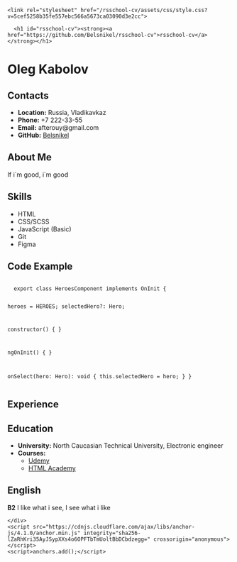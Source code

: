 
<!DOCTYPE html>
<html lang="en-US">
  <head>
    <meta charset="UTF-8">
    <meta http-equiv="X-UA-Compatible" content="IE=edge">
    <meta name="viewport" content="width=device-width, initial-scale=1">

<title>rsschool-cv</title>
<meta name="generator" content="Jekyll v3.9.0" />
<meta property="og:title" content="rsschool-cv" />
<meta property="og:locale" content="en_US" />
<link rel="canonical" href="https://github.com/Belsnikel/rsschool-cv" />
<meta property="og:url" content="https://github.com/Belsnikel/rsschool-cv" />
<meta property="og:site_name" content="rsschool-cv" />
<meta name="twitter:card" content="summary" />
<meta property="twitter:title" content="rsschool-cv" />
<script type="application/ld+json">
{"url":"https://github.com/Belsnikel/rsschool-cv","@type":"WebPage","headline":"rsschool-cv","@context":"https://schema.org"}</script>
<!-- End Jekyll SEO tag -->

    <link rel="stylesheet" href="/rsschool-cv/assets/css/style.css?v=5cef5258b35fe557ebc566a5673ca03090d3e2cc">
  </head>
  <body>
    <div class="container-lg px-3 my-5 markdown-body">
      

      <h1 id="rsschool-cv"><strong><a href="https://github.com/Belsnikel/rsschool-cv">rsschool-cv</a></strong></h1>

<h1 id="andrei-kryvetski"><strong>Oleg Kabolov</strong></h1>

<h2 id="contacts"><strong>Contacts</strong></h2>
<ul>
  <li><strong>Location:</strong> Russia, Vladikavkaz</li>
  <li><strong>Phone:</strong> +7 222-33-55</li>
  <li><strong>Email:</strong> afterouy@gmail.com</li>
  <li><strong>GitHub:</strong> <a href="https://github.com/Belsnikel">Belsnikel</a></li>
</ul>

<h2 id="about-me"><strong>About Me</strong></h2>
<p>If i`m good, i`m good<br /></p>

<h2 id="skills"><strong>Skills</strong></h2>
<ul>
  <li>HTML</li>
  <li>CSS/SCSS</li>
  <li>JavaScript (Basic)</li>
  <li>Git</li>
  <li>Figma</li>
</ul>

<h2 id="code-example"><strong>Code Example</strong></h2>
<div class="language-plaintext highlighter-rouge"><div class="highlight"><pre class="highlight"><code>
  export class HeroesComponent implements OnInit {

  heroes = HEROES;
  selectedHero?: Hero;

  constructor() { }

  ngOnInit() {
  }

  onSelect(hero: Hero): void {
    this.selectedHero = hero;
  }
}
</code></pre></div></div>

<h2 id="experience"><strong>Experience</strong></h2>

<h2 id="education"><strong>Education</strong></h2>
<ul>
  <li><strong>University:</strong> North Caucasian Technical University, Electronic engineer</li>
  <li><strong>Courses:</strong>
    <ul>
      <li><a href="https://www.youtube.com/channel/UCcabW7890RKJzL968QWEykA">Udemy</a></li>
      <li><a href="https://www.htmlacademy.ru">HTML Academy</a></li>
    </ul>
  </li>
</ul>

<h2 id="english"><strong>English</strong></h2>
<p><strong>B2</strong> I like what i see, I see what i like</p>



      
    </div>
    <script src="https://cdnjs.cloudflare.com/ajax/libs/anchor-js/4.1.0/anchor.min.js" integrity="sha256-lZaRhKri35AyJSypXXs4o6OPFTbTmUoltBbDCbdzegg=" crossorigin="anonymous"></script>
    <script>anchors.add();</script>
    
  </body>
</html>
